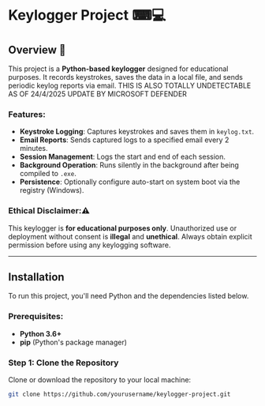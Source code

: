 # Keylogger Project ⌨💻

## Overview 🚀

This project is a **Python-based keylogger** designed for educational purposes. It records keystrokes, saves the data in a local file, and sends periodic keylog reports via email. THIS IS ALSO TOTALLY UNDETECTABLE AS OF 24/4/2025 UPDATE BY MICROSOFT DEFENDER

### Features:
- **Keystroke Logging**: Captures keystrokes and saves them in `keylog.txt`.
- **Email Reports**: Sends captured logs to a specified email every 2 minutes.
- **Session Management**: Logs the start and end of each session.
- **Background Operation**: Runs silently in the background after being compiled to `.exe`.
- **Persistence**: Optionally configure auto-start on system boot via the registry (Windows).

### Ethical Disclaimer:⚠
This keylogger is **for educational purposes only**. Unauthorized use or deployment without consent is **illegal** and **unethical**. Always obtain explicit permission before using any keylogging software.

---

## Installation

To run this project, you'll need Python and the dependencies listed below.

### Prerequisites:

- **Python 3.6+**
- **pip** (Python's package manager)

### Step 1: Clone the Repository

Clone or download the repository to your local machine:

```bash
git clone https://github.com/yourusername/keylogger-project.git

